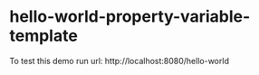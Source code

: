 # hello-world-property-variable-template

To test this demo run url: http://localhost:8080/hello-world

